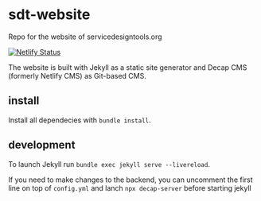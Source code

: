 # sdt-website
Repo for the website of servicedesigntools.org

[![Netlify Status](https://api.netlify.com/api/v1/badges/e165db7c-c8c9-485d-9d2e-56209e81dd59/deploy-status)](https://app.netlify.com/sites/servicedesigntools-dev-branch/deploys)

The website is built with Jekyll as a static site generator and Decap CMS (formerly Netlify CMS) as Git-based CMS.

## install
Install all dependecies with `bundle install`.

## development
To launch Jekyll run `bundle exec jekyll serve --livereload`.

If you need to make changes to the backend, you can uncomment the first line on top of `config.yml` and lanch `npx decap-server` before starting jekyll